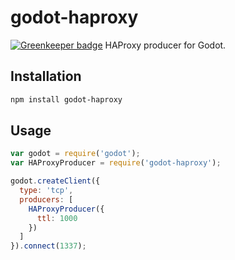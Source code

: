 # godot-haproxy

[![Greenkeeper badge](https://badges.greenkeeper.io/numbat-metrics/numbat-haproxy.svg)](https://greenkeeper.io/)
HAProxy producer for Godot.

## Installation

```bash
npm install godot-haproxy
```

## Usage
```js
var godot = require('godot');
var HAProxyProducer = require('godot-haproxy');

godot.createClient({
  type: 'tcp',
  producers: [
    HAProxyProducer({
      ttl: 1000
    })
  ]
}).connect(1337);
```
